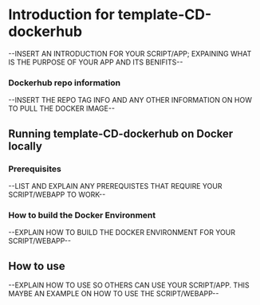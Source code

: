 # Introduction for template-CD-dockerhub

--INSERT AN INTRODUCTION FOR YOUR SCRIPT/APP; EXPAINING WHAT IS THE PURPOSE OF YOUR APP AND ITS BENIFITS--
### Dockerhub repo information
--INSERT THE REPO TAG INFO AND ANY OTHER INFORMATION ON HOW TO PULL THE DOCKER IMAGE--

## Running template-CD-dockerhub on Docker locally

### Prerequisites

--LIST AND EXPLAIN ANY PREREQUISTES THAT REQUIRE YOUR SCRIPT/WEBAPP TO WORK--

### How to build the Docker Environment

--EXPLAIN HOW TO BUILD THE DOCKER ENVIRONMENT FOR YOUR SCRIPT/WEBAPP--

## How to use <reponoame>

--EXPLAIN HOW TO USE <reponoame> SO OTHERS CAN USE YOUR SCRIPT/APP. THIS MAYBE AN EXAMPLE ON HOW TO USE THE SCRIPT/WEBAPP--
